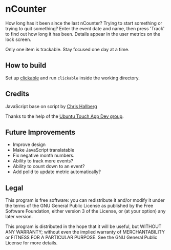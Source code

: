 # nCounter

How long has it been since the last nCounter? Trying to start something or trying to quit something? Enter the event date and name, then press 'Track' to find out how long it has been. Details appear in the user metrics on the lock screen.

Only one item is trackable. Stay focused one day at a time.

## How to build

Set up [clickable](https://github.com/bhdouglass/clickable) and run `clickable` inside the working directory.

## Credits

JavaScript base on script by [Chris Hallberg](https://javascriptsource.com/days-since/)

Thanks to the help of the [Ubuntu Touch App Dev group](https://t.me/UbuntuAppDevEN).

## Future Improvements

* Improve design
* Make JavaScript translatable
* Fix negative month numbers.
* Ability to track more events?
* Ability to count down to an event?
* Add polld to update metric automatically?

## Legal

This program is free software: you can redistribute it and/or modify
it under the terms of the GNU General Public License as published by
the Free Software Foundation, either version 3 of the License, or
(at your option) any later version.

This program is distributed in the hope that it will be useful,
but WITHOUT ANY WARRANTY; without even the implied warranty of
MERCHANTABILITY or FITNESS FOR A PARTICULAR PURPOSE.  See the
GNU General Public License for more details.

